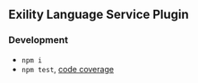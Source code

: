 Exility Language Service Plugin
-------------------------------

### Development

 - `npm i`
 - `npm test`, [code coverage](./coverage/lcov-report/index.html)

